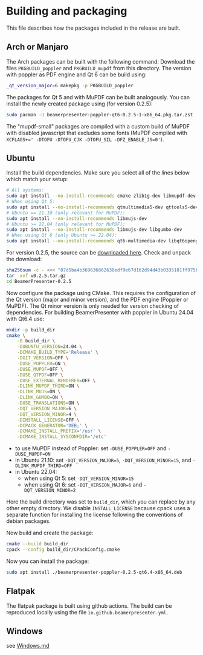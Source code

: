 # Building and packaging
This file describes how the packages included in the release are built.


## Arch or Manjaro
The Arch packages can be built with the following command:
Download the files `PKGBUILD_poppler` and `PKGBUILD_mupdf` from this directory.
The version with poppler as PDF engine and Qt 6 can be build using:
```sh
_qt_version_major=6 makepkg -p PKGBUILD_poppler
```
The packages for Qt 5 and with MuPDF can be built analogously.
You can install the newly created package using (for version 0.2.5):
```sh
sudo pacman -U beamerpresenter-poppler-qt6-0.2.5-1-x86_64.pkg.tar.zst
```
The "mupdf-small" packages are compiled with a custom build of MuPDF with disabled javascript that excludes some fonts (MuPDF compiled with `XCFLAGS+=' -DTOFU -DTOFU_CJK -DTOFU_SIL -DFZ_ENABLE_JS=0'`).


## Ubuntu
Install the build dependencies. Make sure you select all of the lines below which match your setup:
```sh
# All systems:
sudo apt install --no-install-recommends cmake zlib1g-dev libmupdf-dev libfreetype-dev libharfbuzz-dev libjpeg-dev libopenjp2-7-dev libjbig2dec0-dev
# When using Qt 5:
sudo apt install --no-install-recommends qtmultimedia5-dev qttools5-dev libpoppler-qt5-dev
# Ubuntu == 21.10 (only relevant for MuPDF):
sudo apt install --no-install-recommends libmujs-dev
# Ubuntu >= 22.04 (only relevant for MuPDF):
sudo apt install --no-install-recommends libmujs-dev libgumbo-dev
# When using Qt 6 (only Ubuntu >= 22.04):
sudo apt install --no-install-recommends qt6-multimedia-dev libqt6opengl6-dev libgl1-mesa-dev qt6-tools-dev qt6-tools-dev-tools qt6-l10n-tools
```

For version 0.2.5, the source can be [downloaded here](https://github.com/stiglers-eponym/BeamerPresenter/archive/refs/tags/v0.2.5.tar.gz).
Check and unpack the download:
```sh
sha256sum -c - <<< "87d5ba4b369636862638edf9e67d162d94d43b0335101ff975b188c55316e40e v0.2.5.tar.gz"
tar -xvf v0.2.5.tar.gz
cd BeamerPresenter-0.2.5
```

Now configure the package using CMake. This requires the configuration of the Qt version (major and minor version), and the PDF engine (Poppler or MuPDF). The Qt minor version is only needed for version checking of dependencies.
For building BeamerPresenter with poppler in Ubuntu 24.04 with Qt6.4 use:
```sh
mkdir -p build_dir
cmake \
    -B build_dir \
    -DUBUNTU_VERSION=24.04 \
    -DCMAKE_BUILD_TYPE='Release' \
    -DGIT_VERSION=OFF \
    -DUSE_POPPLER=ON \
    -DUSE_MUPDF=OFF \
    -DUSE_QTPDF=OFF \
    -DUSE_EXTERNAL_RENDERER=OFF \
    -DLINK_MUPDF_THIRD=ON \
    -DLINK_MUJS=ON \
    -DLINK_GUMBO=ON \
    -DUSE_TRANSLATIONS=ON \
    -DQT_VERSION_MAJOR=6 \
    -DQT_VERSION_MINOR=4 \
    -DINSTALL_LICENSE=OFF \
    -DCPACK_GENERATOR='DEB;' \
    -DCMAKE_INSTALL_PREFIX='/usr' \
    -DCMAKE_INSTALL_SYSCONFDIR='/etc'
```
* to use MuPDF instead of Poppler: set `-DUSE_POPPLER=OFF` and `-DUSE_MUPDF=ON`
* in Ubuntu 21.10: set `-DQT_VERSION_MAJOR=5`, `-DQT_VERSION_MINOR=15`, and `-DLINK_MUPDF_THIRD=OFF`
* in Ubuntu 22.04:
    * when using Qt 5: set `-DQT_VERSION_MINOR=15`
    * when using Qt 6: set `-DQT_VERSION_MAJOR=6` and `-DQT_VERSION_MINOR=2`

Here the build directory was set to `build_dir`, which you can replace by any other empty directory.
We disable `INSTALL_LICENSE` because cpack uses a separate function for installing the license following the conventions of debian packages.

Now build and create the package:
```sh
cmake --build build_dir
cpack --config build_dir/CPackConfig.cmake
```

Now you can install the package:
```sh
sudo apt install ./beamerpresenter-poppler-0.2.5-qt6.4-x86_64.deb
```


## Flatpak
The flatpak package is built using github actions. The build can be reproduced locally using the file `io.github.beamerpresenter.yml`.


## Windows
see [Windows.md](Windows.md)
